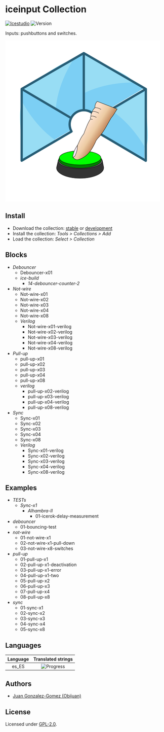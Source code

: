 # iceinput Collection

[![Icestudio](https://img.shields.io/badge/collection-icestudio-blue.svg)](https://github.com/FPGAwars/icestudio)
![Version](https://img.shields.io/badge/version-v0.1.0-orange.svg)

Inputs: pushbuttons and switches.

![](wiki/iceInput-logo.png)

## Install

* Download the collection: [stable](https://github.com/FPGAwars/iceInputs/archive/refs/tags/v0.1.0.zip) or [development](https://github.com/FPGAwars/iceInputs/archive/refs/heads/main.zip)
* Install the collection: *Tools > Collections > Add*
* Load the collection: *Select > Collection*

## Blocks
* *Debouncer*
  * Debouncer-x01
  * *ice-build*
    * *14-debouncer-counter-2*
* *Not-wire*
  * Not-wire-x01
  * Not-wire-x02
  * Not-wire-x03
  * Not-wire-x04
  * Not-wire-x08
  * *Verilog*
    * Not-wire-x01-verilog
    * Not-wire-x02-verilog
    * Not-wire-x03-verilog
    * Not-wire-x04-verilog
    * Not-wire-x08-verilog
* *Pull-up*
  * pull-up-x01
  * pull-up-x02
  * pull-up-x03
  * pull-up-x04
  * pull-up-x08
  * *verilog*
    * pull-up-x02-verilog
    * pull-up-x03-verilog
    * pull-up-x04-verilog
    * pull-up-x08-verilog
* *Sync*
  * Sync-x01
  * Sync-x02
  * Sync-x03
  * Sync-x04
  * Sync-x08
  * *Verilog*
    * Sync-x01-verilog
    * Sync-x02-verilog
    * Sync-x03-verilog
    * Sync-x04-verilog
    * Sync-x08-verilog

## Examples
* *TESTs*
  * *Sync-x1*
    * *Alhambra-II*
      * 01-icerok-delay-measurement
* *debouncer*
  * 01-bouncing-test
* *not-wire*
  * 01-not-wire-x1
  * 02-not-wire-x1-pull-down
  * 03-not-wire-x8-switches
* *pull-up*
  * 01-pull-up-x1
  * 02-pull-up-x1-deactivation
  * 03-pull-up-x1-error
  * 04-pull-up-x1-two
  * 05-pull-up-x2
  * 06-pull-up-x3
  * 07-pull-up-x4
  * 08-pull-up-x8
* *sync*
  * 01-sync-x1
  * 02-sync-x2
  * 03-sync-x3
  * 04-sync-x4
  * 05-sync-x8

## Languages
| Language | Translated strings |
|:--------:|:------------------:|
| es_ES | ![Progress](http://progressed.io/bar/50) |

## Authors
* [Juan Gonzalez-Gomez (Obijuan)](https://github.com/Obijuan)


## License

Licensed under [GPL-2.0](https://opensource.org/licenses/GPL-2.0).
